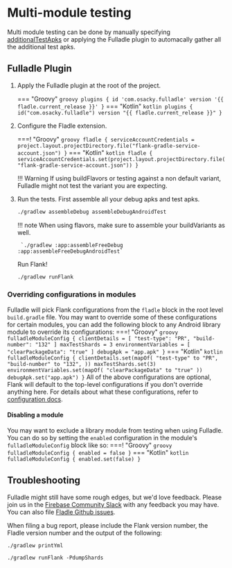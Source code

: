 # Multi-module testing

Multi module testing can be done by manually specifying [additionalTestApks](/fladle/configuration/#additionaltestapks) or applying the Fulladle plugin to automacally gather all the additional test apks.

## Fulladle Plugin

1. Apply the Fulladle plugin at the root of the project.

    === "Groovy"
        ``` groovy
        plugins {
            id 'com.osacky.fulladle' version '{{ fladle.current_release }}'
        }
        ```
    === "Kotlin"
        ``` kotlin
        plugins {
            id("com.osacky.fulladle") version "{{ fladle.current_release }}"
        }
        ```

2. Configure the Fladle extension.

    ===! "Groovy"
        ``` groovy
        fladle {
            serviceAccountCredentials = project.layout.projectDirectory.file("flank-gradle-service-account.json")
        }
        ```
    === "Kotlin"
        ``` kotlin
        fladle {
            serviceAccountCredentials.set(project.layout.projectDirectory.file("flank-gradle-service-account.json"))
        }
        ```

    !!! Warning
        If using buildFlavors or testing against a non default variant, Fulladle might not test the variant you are expecting.

3. Run the tests.
    First assemble all your debug apks and test apks.
    ``` bash
    ./gradlew assembleDebug assembleDebugAndroidTest
    ```

    !!! note
        When using flavors, make sure to assemble your buildVariants as well.

        `./gradlew :app:assembleFreeDebug :app:assembleFreeDebugAndroidTest`

    Run Flank!
    ``` bash
    ./gradlew runFlank
    ```

### Overriding configurations in modules
Fulladle will pick Flank configurations from the `fladle` block in the root level `build.gradle` file. You may want to override some of these configurations for certain modules, you can add the following block to any Android library module to override its configurations:
    ===! "Groovy"
        ``` groovy
       fulladleModuleConfig {
          clientDetails = [
              "test-type": "PR",
              "build-number": "132"
          ]
          maxTestShards = 3
          environmentVariables = [
              "clearPackageData": "true"
          ]
          debugApk = "app.apk"
        }
        ```
    === "Kotlin"
        ``` kotlin
        fulladleModuleConfig {
          clientDetails.set(mapOf(
            "test-type" to "PR",
            "build-number" to "132",
          ))
          maxTestShards.set(3)
          environmentVariables.set(mapOf(
            "clearPackageData" to "true"
          ))
          debugApk.set("app.apk")
        }
        ```
All of the above configurations are optional, Flank will default to the top-level configurations if you don't override anything here. For details about what these configurations, refer to [configuration docs](./configuration.md).

#### Disabling a module
You may want to exclude a library module from testing when using Fulladle. You can do so by setting the `enabled` configuration in the module's `fulladleModuleConfig` block like so:
    ===! "Groovy"
        ``` groovy
       fulladleModuleConfig {
          enabled = false
        }
        ```
    === "Kotlin"
        ``` kotlin
        fulladleModuleConfig {
            enabled.set(false)
        }
        ```
## Troubleshooting
Fulladle might still have some rough edges, but we'd love feedback. Please join us in the [Firebase Community Slack](https://firebase.community/) with any feedback you may have.
You can also file [Fladle Github issues](https://github.com/runningcode/fladle/issues).

When filing a bug report, please include the Flank version number, the Fladle version number and the output of the following:

`./gradlew printYml`

`./gradlew runFlank -PdumpShards`


